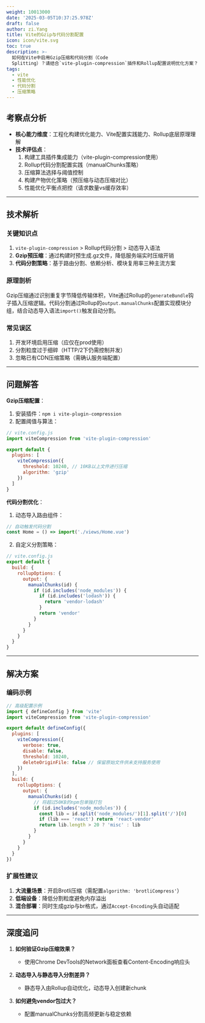 ```yaml
---
weight: 10013000
date: '2025-03-05T10:37:25.978Z'
draft: false
author: zi.Yang
title: Vite的Gzip与代码分割配置
icon: icon/vite.svg
toc: true
description: >-
  如何在Vite中启用Gzip压缩和代码分割（Code
  Splitting）？请结合`vite-plugin-compression`插件和Rollup配置说明优化方案？
tags:
  - vite
  - 性能优化
  - 代码分割
  - 压缩策略
---
```


## 考察点分析

- **核心能力维度**：工程化构建优化能力、Vite配置实践能力、Rollup底层原理理解
- **技术评估点**：
  1. 构建工具插件集成能力（vite-plugin-compression使用）
  2. Rollup代码分割配置实践（manualChunks策略）
  3. 压缩算法选择与阈值控制
  4. 构建产物优化策略（预压缩与动态压缩对比）
  5. 性能优化平衡点把控（请求数量vs缓存效率）

---

## 技术解析

### 关键知识点

1. `vite-plugin-compression` > Rollup代码分割 > 动态导入语法
2. **Gzip预压缩**：通过构建时预生成.gz文件，降低服务端实时压缩开销
3. **代码分割策略**：基于路由分割、依赖分析、模块复用率三种主流方案

### 原理剖析

Gzip压缩通过识别重复字节降低传输体积，Vite通过Rollup的`generateBundle`钩子插入压缩逻辑。代码分割通过Rollup的`output.manualChunks`配置实现模块分组，结合动态导入语法`import()`触发自动分割。

### 常见误区

1. 开发环境启用压缩（应仅在prod使用）
2. 分割粒度过于细碎（HTTP/2下仍需控制并发）
3. 忽略已有CDN压缩策略（需确认服务端配置）

---

## 问题解答

**Gzip压缩配置**：

1. 安装插件：`npm i vite-plugin-compression`
2. 配置阈值与算法：

```javascript
// vite.config.js
import viteCompression from 'vite-plugin-compression'

export default {
  plugins: [
    viteCompression({
      threshold: 10240, // 10KB以上文件进行压缩
      algorithm: 'gzip'
    })
  ]
}
```

**代码分割优化**：

1. 动态导入路由组件：

```javascript
// 自动触发代码分割
const Home = () => import('./views/Home.vue')
```

2. 自定义分割策略：

```javascript
// vite.config.js
export default {
  build: {
    rollupOptions: {
      output: {
        manualChunks(id) {
          if (id.includes('node_modules')) {
            if (id.includes('lodash')) {
              return 'vendor-lodash'
            }
            return 'vendor'
          }
        }
      }
    }
  }
}
```

---

## 解决方案

### 编码示例

```javascript
// 高级配置示例
import { defineConfig } from 'vite'
import viteCompression from 'vite-plugin-compression'

export default defineConfig({
  plugins: [
    viteCompression({
      verbose: true,
      disable: false,
      threshold: 10240,
      deleteOriginFile: false // 保留原始文件供未支持服务使用
    })
  ],
  build: {
    rollupOptions: {
      output: {
        manualChunks(id) {
          // 将超过50KB的npm包单独打包
          if (id.includes('node_modules')) {
            const lib = id.split('node_modules/')[1].split('/')[0]
            if (lib === 'react') return 'react-vendor'
            return lib.length > 20 ? 'misc' : lib
          }
        }
      }
    }
  }
})
```

### 扩展性建议

1. **大流量场景**：开启Brotli压缩（需配置`algorithm: 'brotliCompress'`）
2. **低端设备**：降低分割粒度避免内存溢出
3. **混合部署**：同时生成gzip与br格式，通过`Accept-Encoding`头自动适配

---

## 深度追问

1. **如何验证Gzip压缩效果？**
   - 使用Chrome DevTools的Network面板查看Content-Encoding响应头

2. **动态导入与静态导入分割差异？**
   - 静态导入由Rollup自动优化，动态导入创建新chunk

3. **如何避免vendor包过大？**
   - 配置manualChunks分割高频更新与稳定依赖
